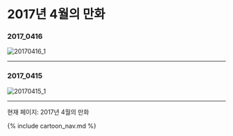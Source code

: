 # 2017년 4월의 만화

### 2017_0416
![20170416_1](/2017_04/20170416_1.jpg)

* * *

### 2017_0415
![20170415_1](/2017_04/20170415_1.jpg)

* * *

현재 페이지: 2017년 4월의 만화

{% include cartoon_nav.md %}
